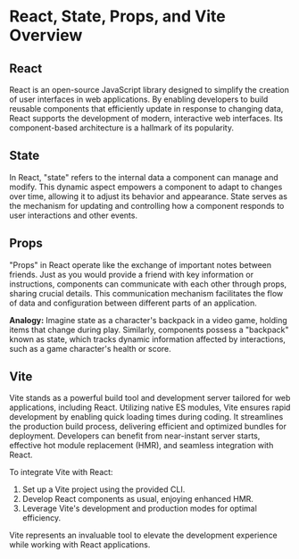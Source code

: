 # React, State, Props, and Vite Overview

## React

React is an open-source JavaScript library designed to simplify the creation of user interfaces in web applications. By enabling developers to build reusable components that efficiently update in response to changing data, React supports the development of modern, interactive web interfaces. Its component-based architecture is a hallmark of its popularity.

## State

In React, "state" refers to the internal data a component can manage and modify. This dynamic aspect empowers a component to adapt to changes over time, allowing it to adjust its behavior and appearance. State serves as the mechanism for updating and controlling how a component responds to user interactions and other events.

## Props

"Props" in React operate like the exchange of important notes between friends. Just as you would provide a friend with key information or instructions, components can communicate with each other through props, sharing crucial details. This communication mechanism facilitates the flow of data and configuration between different parts of an application.

**Analogy:** Imagine state as a character's backpack in a video game, holding items that change during play. Similarly, components possess a "backpack" known as state, which tracks dynamic information affected by interactions, such as a game character's health or score.

## Vite

Vite stands as a powerful build tool and development server tailored for web applications, including React. Utilizing native ES modules, Vite ensures rapid development by enabling quick loading times during coding. It streamlines the production build process, delivering efficient and optimized bundles for deployment. Developers can benefit from near-instant server starts, effective hot module replacement (HMR), and seamless integration with React.

To integrate Vite with React:

1. Set up a Vite project using the provided CLI.
2. Develop React components as usual, enjoying enhanced HMR.
3. Leverage Vite's development and production modes for optimal efficiency.

Vite represents an invaluable tool to elevate the development experience while working with React applications.
